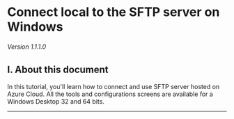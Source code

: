 # Connect local to the SFTP server on Windows

###### Version 1.1.1.0

## I. About this document

In this tutorial, you'll learn how to connect and use SFTP server hosted on Azure Cloud. All the tools and configurations screens are available for a Windows Desktop 32 and 64 bits.

---
